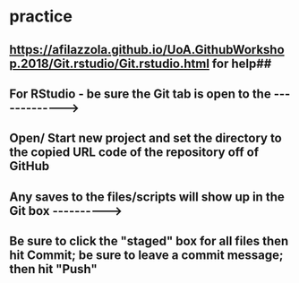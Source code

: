 # practice
## https://afilazzola.github.io/UoA.GithubWorkshop.2018/Git.rstudio/Git.rstudio.html for help##
## For RStudio - be sure the Git tab is open to the ------------->
## Open/ Start new project and set the directory to the copied URL code of the repository off of GitHub
## Any saves to the files/scripts will show up in the Git box ---------->
## Be sure to click the "staged" box for all files then hit Commit; be sure to leave a commit message; then hit "Push"

